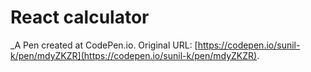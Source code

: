 # React calculator
 _A Pen created at CodePen.io. Original URL: [https://codepen.io/sunil-k/pen/mdyZKZR](https://codepen.io/sunil-k/pen/mdyZKZR).

 
